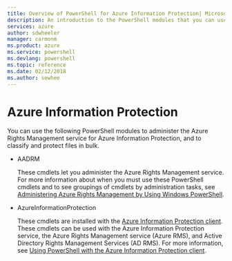 ```yaml
---
title: Overview of PowerShell for Azure Information Protection| Microsoft Docs
description: An introduction to the PowerShell modules that you can use with Azure Information Protection.
services: azure
author: sdwheeler
manager: carmonm
ms.product: azure
ms.service: powershell
ms.devlang: powershell
ms.topic: reference
ms.date: 02/12/2018
ms.author: sewhee
---
```


# Azure Information Protection

You can use the following PowerShell modules to administer the Azure Rights Management service for Azure Information Protection, and to classify and protect files in bulk. 

* AADRM

    These cmdlets let you administer the Azure Rights Management service. For more information
    about when you must use these PowerShell cmdlets and to see groupings of cmdlets by
    administration tasks, see
    [Administering Azure Rights Management by Using Windows PowerShell](/information-protection/deploy-use/administer-powershell).

* AzureInformationProtection

    These cmdlets are installed with the [Azure Information Protection client](/information-protection/rms-client/aip-client).
    These cmdlets can be used with the Azure Information Protection service, the Azure Rights
    Management service (Azure RMS), and Active Directory Rights Management Services (AD RMS).
    For more information, see [Using PowerShell with the Azure Information Protection client](/information-protection/rms-client/client-admin-guide-powershell).



